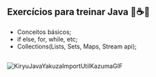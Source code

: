 ## Exercícios para treinar Java 🥸☕🍵

 - Conceitos básicos;
 - if else, for, while, etc;
 - Collections(Lists, Sets, Maps, Stream api);
 ##
 ![KiryuJavaYakuzaImportUtilKazumaGIF](https://user-images.githubusercontent.com/29407854/172042980-b68c5563-f012-4bfb-8d66-10341b071567.gif)

